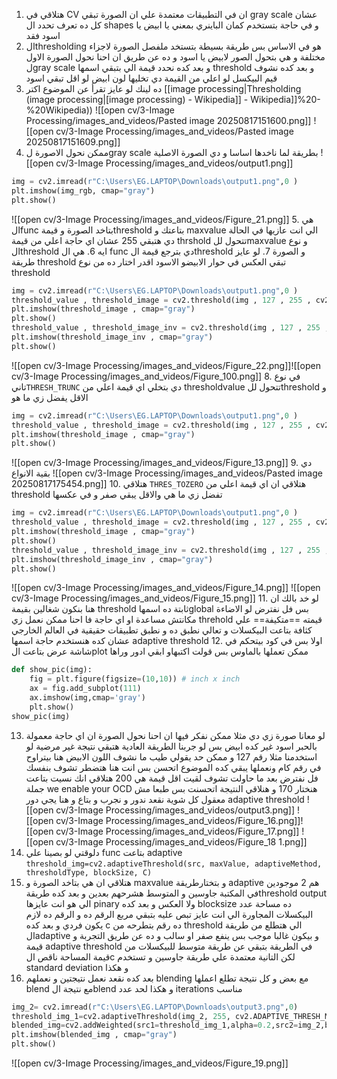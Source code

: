 1. هتلاقي في CV ان في التطبيقات معتمدة علي ان الصورة تبقي gray scale  عشان كل ده تعرف تحدد  ال shapes  و في حاجة بتستخدم كمان الباينري بمعني يا ابيض يا اسود فقد
2. الthresholding هو في الاساس بس طريقة بسيطة بتستخد ملفصل الصورة لاجزاء مختلفة و هي بتحول الصور لابيض يا اسود و ده عن طريق ان احنا نحول الصورة الاول لgray scale و بعد كده نحدد قيمة الي بتبقي اسمها threshold  و بعد كده نشوف قيم البيكسل لو اعلي من القيمة دي تخليها لون ابيض لو اقل تبقي اسود
3. ده لينك لو عايز تقرأ عن الموضوع اكتر [[image processing|Thresholding (image processing|[image processing) - Wikipedia]] - Wikipedia]]%20-%20Wikipedia))
![[open cv/3-Image Processing/images_and_videos/Pasted image 20250817151600.png]]
![[open cv/3-Image Processing/images_and_videos/Pasted image 20250817151609.png]]
4. ممكن نحول الاصورة لgray scale  بطريقة لما ناخدها اساسا و دي الصورة الاصلية
![[open cv/3-Image Processing/images_and_videos/output1.png]]
```python
img = cv2.imread(r"C:\Users\EG.LAPTOP\Downloads\output1.png",0 )
plt.imshow(img_rgb, cmap="gray")
plt.show()
```
![[open cv/3-Image Processing/images_and_videos/Figure_21.png]]
5. هي  الfunc  بتاخد الصورة و قيمةthreshold  بتاعتك و maxvalue  الي انت عازيها في الحالة دي هتبقي 255 عشان اي حاجة اعلي من قيمة thrshold  تتحول للmaxvalue و نوع الthreshold  ايه
6. هي ال func  دي بترجع قيمة الthreshold  و الصورة 
7. لو عايز طريقة threshold تبقي العكس في حوار الابيضو الاسود اقدر اختار ده من نوع threshold
```python
img = cv2.imread(r"C:\Users\EG.LAPTOP\Downloads\output1.png",0 )
threshold_value , threshold_image = cv2.threshold(img , 127 , 255 , cv2.THRESH_BINARY)
plt.imshow(threshold_image , cmap="gray")
plt.show()
threshold_value , threshold_image_inv = cv2.threshold(img , 127 , 255 , cv2.THRESH_BINARY_INV)
plt.imshow(threshold_image_inv , cmap="gray")
plt.show()
```
![[open cv/3-Image Processing/images_and_videos/Figure_22.png]]![[open cv/3-Image Processing/images_and_videos/Figure_100.png]]
8.  في نوع تاني`THRESH_TRUNC` دي بتخلي اي قيمة اعلي من thresholdvalue  تتحول للthreshold و الاقل يفضل زي ما هو 
```python
img = cv2.imread(r"C:\Users\EG.LAPTOP\Downloads\output1.png",0 )
threshold_value , threshold_image = cv2.threshold(img , 127 , 255 , cv2.THRESH_TRUNC)
plt.imshow(threshold_image , cmap="gray")
plt.show()
```
![[open cv/3-Image Processing/images_and_videos/Figure_13.png]]
9. دي بقية الانواع 
![[open cv/3-Image Processing/images_and_videos/Pasted image 20250817175454.png]]
10. هتلاقي `THRES_TOZERO` هتلاقي ان اي قيمة اعلي من threshold تفضل زي ما هي والاقل يبقي صفر و في عكسها
```python
img = cv2.imread(r"C:\Users\EG.LAPTOP\Downloads\output1.png",0 )
threshold_value , threshold_image = cv2.threshold(img , 127 , 255 , cv2.THRESH_TOZERO)
plt.imshow(threshold_image , cmap="gray")
plt.show()
threshold_value , threshold_image_inv = cv2.threshold(img , 127 , 255 , cv2.THRESH_BINARY_TOZERO_INV)
plt.imshow(threshold_image_inv , cmap="gray")
plt.show()
```
![[open cv/3-Image Processing/images_and_videos/Figure_14.png]]
![[open cv/3-Image Processing/images_and_videos/Figure_15.png]]
11. لو خد بالك ان هنا بنكون شغالين بقيمة threshold ثابتة ده اسمهاglobal بس فل نفترض لو الاضاءة مكانتش مساعدة او اي حاجة فا احنا ممكن نعمل زي threhold  قيمته ==متكيفة== علي كثافة بتاعت البيكسلات و تعالي نطبق ده و نطبق تطبيقات حقيقية في العالم الخارجي عشان كده هنستخدم حاجة اسمها
adaptive threshold 
12. اولا بس في كود بيتحكم في شاشة عرض بتاعت الplot  ممكن تعملها بالماوس بس قولت اكتبهاو ابقي ادور وراها
```python
def show_pic(img):
    fig = plt.figure(figsize=(10,10)) # inch x inch
    ax = fig.add_subplot(111)
    ax.imshow(img,cmap='gray')
    plt.show()
show_pic(img)
```
13. لو معانا صورة زي دي مثلا ممكن نفكر فيها ان احنا نحول الصورة ان اي حاجة معمولة بالحبر اسود غير كده ابيض بس لو جربنا الطريقة العادية هتبقي نتيجة غير مرضية لو استخدمنا مثلا رقم 127 و ممكن حد يقولي طيب ما نشوف اللون الابيض هنا بيتراوح في رقم كام ونعملها يبقي كده الموضوع اتحسن بس انت هنا هتضطر تشوف بنفسك فل نفترض بعد ما حاولت تشوف لقيت اقل قيمة هي 200 هتلاقي انك نسيت بتاعت جملة we enable your OCD  هنختار 170 و هنلاقي النتيجة اتحسنت بس طبعا مش معقول كل شوية نقعد ندور و نجرب و بتاع و هنا يجي دور adaptive threshold
![[open cv/3-Image Processing/images_and_videos/output3.png]] 
![[open cv/3-Image Processing/images_and_videos/Figure_16.png]]![[open cv/3-Image Processing/images_and_videos/Figure_17.png]]
![[open cv/3-Image Processing/images_and_videos/Figure_18 1.png]]
14. دلوقتي لو بصينا علي func  بتاعت adaptive 
`threshold_img=cv2.adaptiveThreshold(src, maxValue, adaptiveMethod, thresholdType, blockSize, C)`
15. هتلاقي ان هي بتاخد الصورة و maxvalue و بتختارطريقة adaptive  هم 2 موجودين في المكتبة جاوسين و المتوسط هشرحهم بعدين  و بعد كده طريقةthreshold output  الي هو انت عايزها pinary  ولا العكس و بعد كده blocksize  ده مساحة عدد البيكسلات المجاورة الي انت عايز تبص عليه بتبقي مربع الرقم ده و الرقم ده لازم يكون فردي و بعد كده c  ده رقم بتطرحه من threshold  الي هتطلع من طريقة الadaptive و بيكون غالبا موجب بس ينفع صفر او سالب و ده عن طريق التجربة و قيمة adaptive threshold في الطريقة بتبقي عن طريقة  متوسط للبيكسلات من قيمة المساحة ناقص الc لكن التانية معتمدة علي طريقة جاوسين و تستخدم standard deviation  و هكذا
16. بعد كده نقعد نعمل نتيجتين و نعملهم blending  مع بعض و كل نتيجة تطلع اعملها blend  مع نتيجة الblend  و هكذا لحد عدد iterations مناسب 
```python
img_2= cv2.imread(r"C:\Users\EG.LAPTOP\Downloads\output3.png",0)
threshold_img_1=cv2.adaptiveThreshold(img_2, 255, cv2.ADAPTIVE_THRESH_MEAN_C,cv2.THRESH_BINARY, 11, 10)
blended_img=cv2.addWeighted(src1=threshold_img_1,alpha=0.2,src2=img_2,beta=1,gamma=0)
plt.imshow(blended_img , cmap="gray")
plt.show()
```
![[open cv/3-Image Processing/images_and_videos/Figure_19.png]]